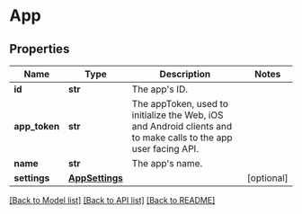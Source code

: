 # App

## Properties
Name | Type | Description | Notes
------------ | ------------- | ------------- | -------------
**id** | **str** | The app&#39;s ID. | 
**app_token** | **str** | The appToken, used to initialize the Web, iOS and Android clients and to make calls to the app user facing API. | 
**name** | **str** | The app&#39;s name. | 
**settings** | [**AppSettings**](AppSettings.md) |  | [optional] 

[[Back to Model list]](../README.md#documentation-for-models) [[Back to API list]](../README.md#documentation-for-api-endpoints) [[Back to README]](../README.md)


